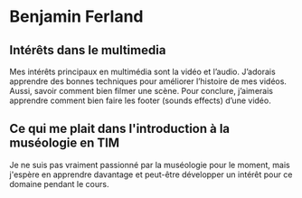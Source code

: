 # Benjamin Ferland
  


## **Intérêts dans le multimedia**

Mes intérêts principaux en multimédia sont la vidéo et l’audio. J’adorais apprendre des bonnes techniques pour améliorer l’histoire de mes vidéos. Aussi, savoir comment bien filmer une scène. Pour conclure, j’aimerais apprendre comment bien faire les footer (sounds effects) d’une vidéo.


## Ce qui me plait dans l'introduction à la muséologie en TIM

Je ne suis pas vraiment passionné par la muséologie pour le moment, mais j'espère en apprendre davantage et peut-être développer un intérêt pour ce domaine pendant le cours.
